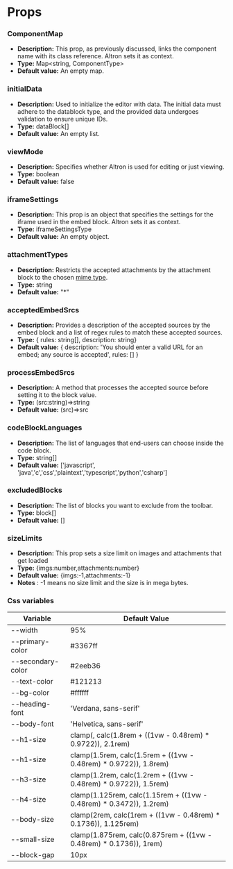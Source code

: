 # Props

### ComponentMap

* **Description:** This prop, as previously discussed, links the component name with its class reference. Altron sets it as context.
* **Type:** Map<string, ComponentType<SvelteComponent>>
* **Default value:** An empty map.

### initialData

* **Description:** Used to initialize the editor with data. The initial data must adhere to the datablock type, and the provided data undergoes validation to ensure unique IDs.
* **Type:** dataBlock[]
* **Default value:** An empty list.

### viewMode

* **Description:** Specifies whether Altron is used for editing or just viewing.
* **Type:** boolean
* **Default value:** false

### iframeSettings

* **Description:** This prop is an object that specifies the settings for the iframe used in the embed block. Altron sets it as context.
* **Type:** iframeSettingsType
* **Default value:** An empty object.

### attachmentTypes

* **Description:** Restricts the accepted attachments by the attachment block to the chosen [mime type](https://developer.mozilla.org/en-US/docs/Web/HTTP/Basics_of_HTTP/MIME_types).
* **Type:** string
* **Default value:** "*"

### acceptedEmbedSrcs

* **Description:** Provides a description of the accepted sources by the embed block and a list of regex rules to match these accepted sources.
* **Type:** { rules: string[], description: string}
* **Default value:** {
  description: 'You should enter a valid URL for an embed; any source is accepted',
  rules: [] }

### processEmbedSrcs

* **Description:** A method that processes the accepted source before setting it to the block value.
* **Type:** (src:string)=>string
* **Default value:** (src)=>src

### codeBlockLanguages

* **Description:** The list of languages that end-users can choose inside the code block.
* **Type:** string[]
* **Default value:** ['javascript', 'java','c','css','plaintext','typescript','python','csharp']

### excludedBlocks

* **Description:** The list of blocks you want to exclude from the toolbar.
* **Type:** block[]
* **Default value:** []

### sizeLimits

* **Description:** This prop sets a size limit on images and attachments that get loaded
* **Type:** {imgs:number,attachments:number}
* **Default value:** {imgs:-1,attachments:-1}
* **Notes** : -1 means no size limit and the size is in mega bytes.

### Css variables

| Variable          | Default Value                                                        |
| ----------------- | -------------------------------------------------------------------- |
| --width           | 95%                                                                  |
| --primary-color   | #3367ff                                                              |
| --secondary-color | #2eeb36                                                              |
| --text-color      | #121213                                                              |
| --bg-color        | #ffffff                                                              |
| --heading-font    | 'Verdana, sans-serif'                                                |
| --body-font       | 'Helvetica, sans-serif'                                              |
| --h1-size         | clamp(, calc(1.8rem + ((1vw - 0.48rem) * 0.9722)), 2.1rem)          |
| --h1-size         | clamp(1.5rem, calc(1.5rem + ((1vw - 0.48rem) * 0.9722)), 1.8rem)    |
| --h3-size         | clamp(1.2rem, calc(1.2rem + ((1vw - 0.48rem) * 0.9722)), 1.5rem)    |
| --h4-size         | clamp(1.125rem, calc(1.15rem + ((1vw - 0.48rem) * 0.3472)), 1.2rem) |
| --body-size       | clamp(2rem, calc(1rem + ((1vw - 0.48rem) * 0.1736)), 1.125rem)      |
| --small-size      | clamp(1.875rem, calc(0.875rem + ((1vw - 0.48rem) * 0.1736)), 1rem)  |
| --block-gap       | 10px                                                                 |
